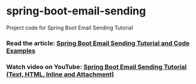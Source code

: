 # spring-boot-email-sending
Project code for Spring Boot Email Sending Tutorial
### Read the article: [Spring Boot Email Sending Tutorial and Code Examples](https://www.codejava.net/frameworks/spring-boot/email-sending-tutorial) 
### Watch video on YouTube: [Spring Boot Email Sending Tutorial (Text, HTML, Inline and Attachment)](https://youtu.be/njPaIwdx4yw)

